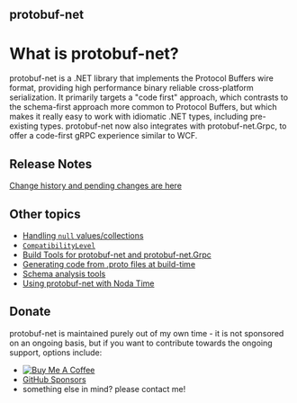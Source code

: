 protobuf-net
-

# What is protobuf-net?

protobuf-net is a .NET library that implements the Protocol Buffers wire format, providing high performance binary reliable cross-platform serialization. It primarily targets a "code first" approach, which contrasts to the schema-first approach more common to Protocol Buffers,
but which makes it really easy to work with idiomatic .NET types, including pre-existing types. protobuf-net now also integrates with protobuf-net.Grpc, to offer a code-first gRPC experience similar to WCF.

## Release Notes

[Change history and pending changes are here](http://protobuf-net.github.io/protobuf-net/releasenotes)

## Other topics

- [Handling `null` values/collections](https://protobuf-net.github.io/protobuf-net/nullwrappers)
- [`CompatibilityLevel`](http://protobuf-net.github.io/protobuf-net/compatibilitylevel)
- [Build Tools for protobuf-net and protobuf-net.Grpc](https://protobuf-net.github.io/protobuf-net/build_tools)
- [Generating code from .proto files at build-time](http://protobuf-net.github.io/protobuf-net/contract_first)
- [Schema analysis tools](http://protobuf-net.github.io/protobuf-net/schemas)
- [Using protobuf-net with Noda Time](http://protobuf-net.github.io/protobuf-net/nodatime)

## Donate

protobuf-net is maintained purely out of my own time - it is not sponsored on an ongoing basis, but if you want to contribute towards the ongoing support, options include:

- [![Buy Me A Coffee](https://www.buymeacoffee.com/assets/img/custom_images/orange_img.png)](https://www.buymeacoffee.com/marcgravell)
- [GitHub Sponsors](https://github.com/sponsors/mgravell)
- something else in mind? please contact me!
